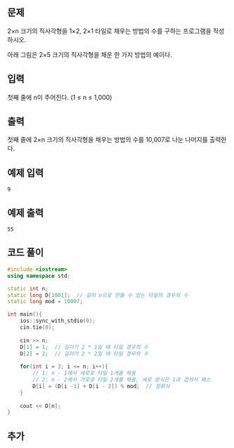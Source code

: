 ## 문제 
2×n 크기의 직사각형을 1×2, 2×1 타일로 채우는 방법의 수를 구하는 프로그램을 작성하시오.

아래 그림은 2×5 크기의 직사각형을 채운 한 가지 방법의 예이다.
## 입력
첫째 줄에 n이 주어진다. (1 ≤ n ≤ 1,000)


## 출력
첫째 줄에 2×n 크기의 직사각형을 채우는 방법의 수를 10,007로 나눈 나머지를 출력한다.


## 예제 입력 
```
9
```

## 예제 출력  
```
55
```
## 코드 풀이
```c++
#include <iostream>
using namespace std;

static int n;
static long D[1001];  // 길이 n으로 만들 수 있는 타일의 경우의 수
static long mod = 10007;

int main(){
    ios::sync_with_stdio(0);
    cin.tie(0);
    
    cin >> n;
    D[1] = 1;  // 길이가 2 * 1일 때 타일 경우의 수
    D[2] = 2;  // 길이가 2 * 2일 때 타일 경우의 수
    
    for(int i = 3; i <= n; i++){
        // 1: n - 1에서 세로로 타일 1개를 채움
        // 2: n - 2에서 가로로 타일 2개를 채움, 세로 방식은 1과 겹쳐서 패스
        D[i] = (D[i -1] + D[i - 2]) % mod;  // 점화식
    }
    
    cout << D[n];
}
```
## 추가
